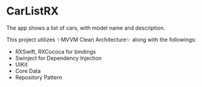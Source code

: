 # CarListRX
The app shows a list of cars, with model name and description.

This project utilizes ✨MVVM Clean Architecture✨ along with the followings:
-  RXSwift, RXCococa for bindings
-  Swinject for Dependency Injection
-  UIKit
-  Core Data
-  Repository Pattern
